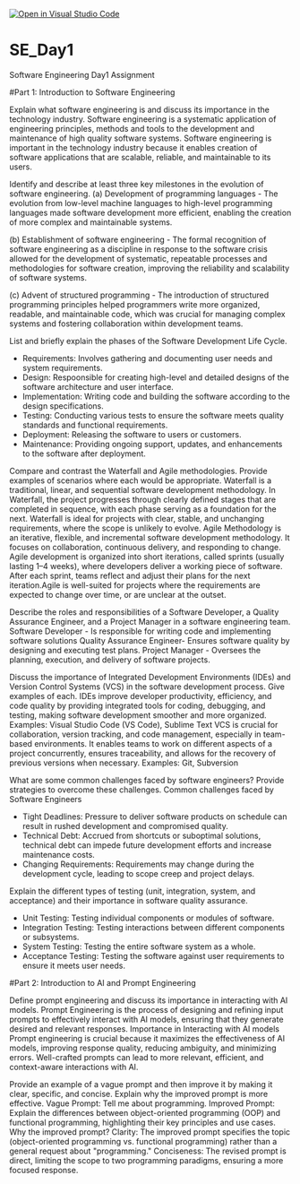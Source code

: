 [![Open in Visual Studio Code](https://classroom.github.com/assets/open-in-vscode-2e0aaae1b6195c2367325f4f02e2d04e9abb55f0b24a779b69b11b9e10269abc.svg)](https://classroom.github.com/online_ide?assignment_repo_id=18420599&assignment_repo_type=AssignmentRepo)
# SE_Day1
Software Engineering Day1 Assignment

#Part 1: Introduction to Software Engineering

Explain what software engineering is and discuss its importance in the technology industry.
Software engineering is a systematic application of engineering principles, methods and tools to 
the development and maintenance of high quality software systems.
Software engineering is important in the technology industry because it enables creation of software
applications that are scalable, reliable, and maintainable to its users.

Identify and describe at least three key milestones in the evolution of software engineering.
(a) Development of programming languages - The evolution from low-level machine languages to high-level programming languages made software development more efficient, enabling the creation of more complex and maintainable systems.

(b) Establishment of software engineering - The formal recognition of software engineering as a discipline in response to the software crisis allowed for the development of systematic, repeatable processes and methodologies for software creation, improving the reliability and scalability of software systems.

(c) Advent of structured programming - The introduction of structured programming principles helped programmers write more organized, readable, and maintainable code, which was crucial for managing complex systems and fostering collaboration within development teams.

List and briefly explain the phases of the Software Development Life Cycle.
  - Requirements: Involves gathering and documenting user needs and system requirements.
  - Design: Respoonsible for creating high-level and detailed designs of the software architecture and user interface.
  - Implementation: Writing code and building the software according to the design specifications.
  - Testing: Conducting various tests to ensure the software meets quality standards and functional requirements.
  - Deployment: Releasing the software to users or customers.
  - Maintenance: Providing ongoing support, updates, and enhancements to the software after deployment.

Compare and contrast the Waterfall and Agile methodologies. Provide examples of scenarios where each would be appropriate.
Waterfall is a traditional, linear, and sequential software development methodology. In Waterfall, the project progresses through clearly defined stages that are completed in sequence, with each phase serving as a foundation for the next. Waterfall is ideal for projects with clear, stable, and unchanging requirements, where the scope is unlikely to evolve. Agile Methodology is an iterative, flexible, and incremental software development methodology. It focuses on collaboration, continuous delivery, and responding to change. Agile development is organized into short iterations, called sprints (usually lasting 1–4 weeks), where developers deliver a working piece of software. After each sprint, teams reflect and adjust their plans for the next iteration.Agile is well-suited for projects where the requirements are expected to change over time, or are unclear at the outset.

Describe the roles and responsibilities of a Software Developer, a Quality Assurance Engineer, and a Project Manager in a software engineering team.
Software Developer - Is responsible for writing code and implementing software solutions
Quality Assurance Engineer- Ensures software quality by designing and executing test plans.
Project Manager -  Oversees the planning, execution, and delivery of software projects.

Discuss the importance of Integrated Development Environments (IDEs) and Version Control Systems (VCS) in the software development process. Give examples of each.
IDEs improve developer productivity, efficiency, and code quality by providing integrated tools for coding, debugging, and testing, making software development smoother and more organized. Examples: Visual Studio Code (VS Code), Sublime Text
VCS is crucial for collaboration, version tracking, and code management, especially in team-based environments. It enables teams to work on different aspects of a project concurrently, ensures traceability, and allows for the recovery of previous versions when necessary. Examples: Git, Subversion

What are some common challenges faced by software engineers? Provide strategies to overcome these challenges.
Common challenges faced by Software Engineers
 - Tight Deadlines: Pressure to deliver software products on schedule can result in rushed development and compromised quality.
- Technical Debt: Accrued from shortcuts or suboptimal solutions, technical debt can impede future development efforts and increase maintenance costs.
- Changing Requirements: Requirements may change during the development cycle, leading to scope creep and project delays.

Explain the different types of testing (unit, integration, system, and acceptance) and their importance in software quality assurance.
  - Unit Testing: Testing individual components or modules of software.
  - Integration Testing: Testing interactions between different components or subsystems.
  - System Testing: Testing the entire software system as a whole.
  - Acceptance Testing: Testing the software against user requirements to ensure it meets user needs.

#Part 2: Introduction to AI and Prompt Engineering


Define prompt engineering and discuss its importance in interacting with AI models.
Prompt Engineering is the process of designing and refining input prompts to effectively interact with AI models, ensuring that they generate desired and relevant responses. 
Importance in Interacting with AI models
Prompt engineering is crucial because it maximizes the effectiveness of AI models, improving response quality, reducing ambiguity, and minimizing errors. Well-crafted prompts can lead to more relevant, efficient, and context-aware interactions with AI.

Provide an example of a vague prompt and then improve it by making it clear, specific, and concise. Explain why the improved prompt is more effective.
Vague Prompt: Tell me about programming.
Improved Prompt: Explain the differences between object-oriented programming (OOP) and functional programming, highlighting their key principles and use cases.
Why the improved prompt?
Clarity: The improved prompt specifies the topic (object-oriented programming vs. functional programming) rather than a general request about "programming."
Conciseness: The revised prompt is direct, limiting the scope to two programming paradigms, ensuring a more focused response.

